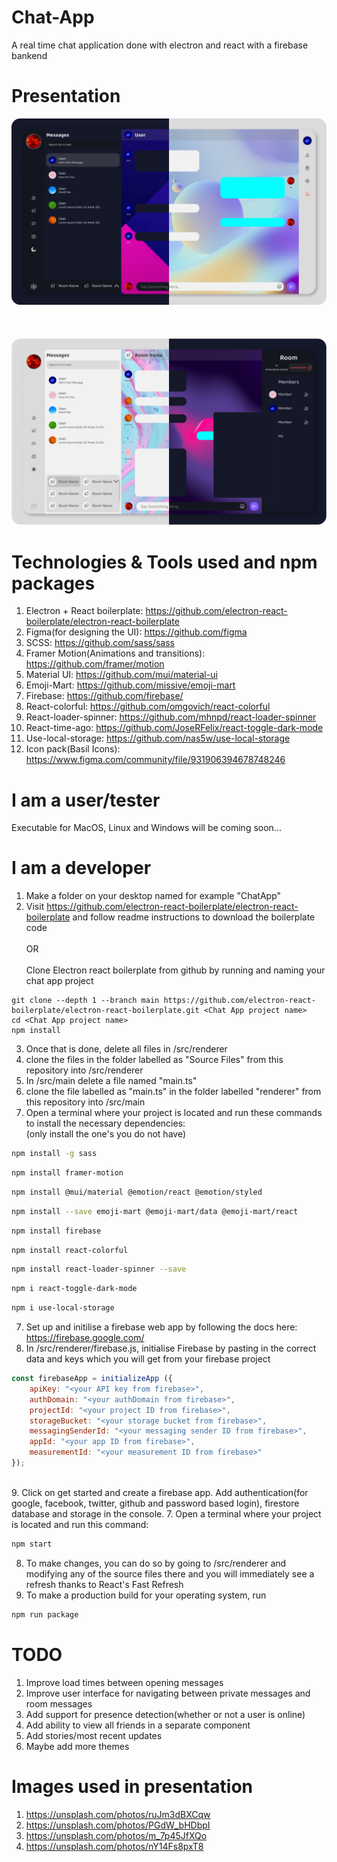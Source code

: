 # Chat-App
A real time chat application done with electron and react with a firebase bankend

# Presentation
![private messaging](img/privchat.png "private messaging")
\
\
\
\
![room messaging"](img/roomchat.png "room messaging")

# Technologies & Tools used and npm packages
1. Electron + React boilerplate: https://github.com/electron-react-boilerplate/electron-react-boilerplate
2. Figma(for designing the UI): https://github.com/figma
3. SCSS: https://github.com/sass/sass
4. Framer Motion(Animations and transitions): https://github.com/framer/motion
5. Material UI: https://github.com/mui/material-ui
6. Emoji-Mart: https://github.com/missive/emoji-mart
7. Firebase: https://github.com/firebase/
8. React-colorful: https://github.com/omgovich/react-colorful
9. React-loader-spinner: https://github.com/mhnpd/react-loader-spinner
10. React-time-ago: https://github.com/JoseRFelix/react-toggle-dark-mode
11. Use-local-storage: https://github.com/nas5w/use-local-storage
12. Icon pack(Basil Icons): https://www.figma.com/community/file/931906394678748246

# I am a user/tester
Executable for MacOS, Linux and Windows will be coming soon...

# I am a developer
1. Make a folder on your desktop named for example "ChatApp"
2. Visit https://github.com/electron-react-boilerplate/electron-react-boilerplate and follow readme instructions to download the boilerplate code\
                                        \
                                         OR\
                                         \
Clone Electron react boilerplate from github by running and naming your chat app project
```
git clone --depth 1 --branch main https://github.com/electron-react-boilerplate/electron-react-boilerplate.git <Chat App project name>
cd <Chat App project name>
npm install
``` 
3. Once that is done, delete all files in <Chat App project name>/src/renderer
4. clone the files in the folder labelled as "Source Files" from this repository into <Chat App project name>/src/renderer
5. In <Chat App project name>/src/main delete a file named "main.ts"
5. clone the file labelled as "main.ts" in the folder labelled "renderer" from this repository into <Chat App project name>/src/main
6. Open a terminal where your project is located <Chat App project name> and run these commands to install the necessary dependencies:\
(only install the one's you do not have)
```bash
npm install -g sass
```
```bash
npm install framer-motion
```
```bash
npm install @mui/material @emotion/react @emotion/styled
```
```bash
npm install --save emoji-mart @emoji-mart/data @emoji-mart/react
```
```bash
npm install firebase
```
```bash
npm install react-colorful
```
```bash
npm install react-loader-spinner --save
```
```bash
npm i react-toggle-dark-mode
```
```bash
npm i use-local-storage
```
7. Set up and initilise a firebase web app by following the docs here: https://firebase.google.com/
8. In <Chat App project name>/src/renderer/firebase.js, initialise Firebase by pasting in the correct data and keys which you will get from your firebase project
```javascript
const firebaseApp = initializeApp ({
    apiKey: "<your API key from firebase>",
    authDomain: "<your authDomain from firebase>",
    projectId: "<your project ID from firebase>",
    storageBucket: "<your storage bucket from firebase>",
    messagingSenderId: "<your messaging sender ID from firebase>",
    appId: "<your app ID from firebase>",
    measurementId: "<your measurement ID from firebase>"
});
```
\
9. Click on get started and create a firebase app. Add authentication(for google, facebook, twitter, github and password based login), firestore database and storage in the console.
7. Open a terminal where your project is located <Chat App project name> and run this command:
```bash
npm start
```
8. To make changes, you can do so by going to <Chat App project name>/src/renderer and modifying any of the source files there and you will immediately see a refresh thanks to React's Fast Refresh
9. To make a production build for your operating system, run
```bash
npm run package
```

 # TODO
1. Improve load times between opening messages
2. Improve user interface for navigating between private messages and room messages
3. Add support for presence detection(whether or not a user is online)
4. Add ability to view all friends in a separate component 
5. Add stories/most recent updates
6. Maybe add more themes

# Images used in presentation
1. https://unsplash.com/photos/ruJm3dBXCqw
2. https://unsplash.com/photos/PGdW_bHDbpI
3. https://unsplash.com/photos/m_7p45JfXQo
4. https://unsplash.com/photos/nY14Fs8pxT8
